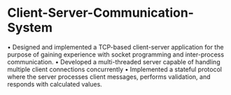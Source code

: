 # Client-Server-Communication-System
• Designed and implemented a TCP-based client-server application for the purpose of gaining experience with socket programming and inter-process communication.
• Developed a multi-threaded server capable of handling multiple client connections concurrently
• Implemented a stateful protocol where the server processes client messages, performs validation, and responds with calculated values.
